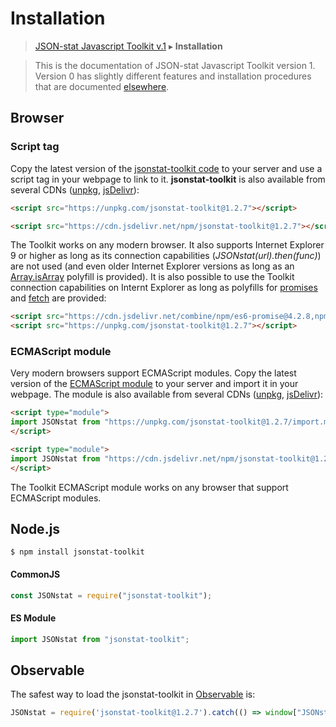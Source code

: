 # Installation

> [JSON-stat Javascript Toolkit v.1](https://github.com/jsonstat/toolkit/blob/master/README.md) ▸ **Installation**

<blockquote>This is the documentation of JSON-stat Javascript Toolkit version 1. Version 0 has slightly different features and installation procedures that are documented <a href="https://github.com/badosa/JSON-stat/wiki/Installation">elsewhere</a>.</blockquote>

## Browser

### Script tag

Copy the latest version of the [jsonstat-toolkit code](https://raw.githubusercontent.com/jsonstat/toolkit/master/iife.js) to your server and use a script tag in your webpage to link to it. <strong>jsonstat-toolkit</strong> is also available from several CDNs ([unpkg](https://unpkg.com), [jsDelivr](https://www.jsdelivr.com/)):

```html
<script src="https://unpkg.com/jsonstat-toolkit@1.2.7"></script>
```

```html
<script src="https://cdn.jsdelivr.net/npm/jsonstat-toolkit@1.2.7"></script>
```

The Toolkit works on any modern browser. It also supports Internet Explorer 9 or higher as long as its connection capabilities (*JSONstat(url).then(func)*) are not used (and even older Internet Explorer versions as long as an [Array.isArray](https://developer.mozilla.org/en-US/docs/Web/JavaScript/Reference/Global_Objects/Array/isArray) polyfill is provided). It is also possible to use the Toolkit connection capabilities on Internt Explorer as long as polyfills for [promises](https://developer.mozilla.org/en-US/docs/Web/JavaScript/Reference/Global_Objects/Promise) and [fetch](https://developer.mozilla.org/en-US/docs/Web/API/Fetch_API) are provided:

```html
<script src="https://cdn.jsdelivr.net/combine/npm/es6-promise@4.2.8,npm/whatwg-fetch@3.0.0"></script>
<script src="https://unpkg.com/jsonstat-toolkit@1.2.7"></script>
```

### ECMAScript module

Very modern browsers support ECMAScript modules. Copy the latest version of the [ECMAScript module](https://raw.githubusercontent.com/jsonstat/toolkit/master/import.mjs) to your server and import it in your webpage. The module is also available from several CDNs ([unpkg](https://unpkg.com), [jsDelivr](https://www.jsdelivr.com/)):

```html
<script type="module">
import JSONstat from "https://unpkg.com/jsonstat-toolkit@1.2.7/import.mjs";
</script>
```

```html
<script type="module">
import JSONstat from "https://cdn.jsdelivr.net/npm/jsonstat-toolkit@1.2.7/import.mjs";
</script>
```

The Toolkit ECMAScript module works on any browser that support ECMAScript modules.

## Node.js

```
$ npm install jsonstat-toolkit
```

#### CommonJS

```js
const JSONstat = require("jsonstat-toolkit");
```

#### ES Module

```js
import JSONstat from "jsonstat-toolkit";
```

## Observable

The safest way to load the jsonstat-toolkit in [Observable](https://observablehq.com/) is:

```js
JSONstat = require('jsonstat-toolkit@1.2.7').catch(() => window["JSONstat"])
```

